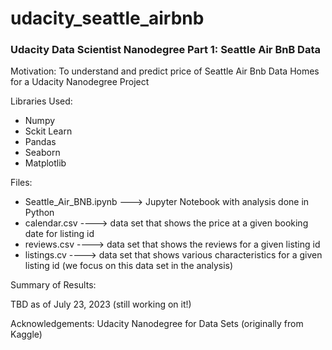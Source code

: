 # udacity_seattle_airbnb
### Udacity Data Scientist Nanodegree Part 1: Seattle Air BnB Data

Motivation:  To understand and predict price of Seattle Air Bnb Data Homes for a Udacity Nanodegree Project

Libraries Used: 
- Numpy
- Sckit Learn
- Pandas
- Seaborn
- Matplotlib

Files:
- Seattle_Air_BNB.ipynb ---> Jupyter Notebook with analysis done in Python
- calendar.csv ----> data set that shows the price at a given booking date for listing id
- reviews.csv ----> data set that shows the reviews for a given listing id
- listings.cv ----> data set that shows various characteristics for a given listing id (we focus on this data set in the analysis) 

Summary of Results:

TBD as of July 23, 2023 (still working on it!)


Acknowledgements:  Udacity Nanodegree for Data Sets (originally from Kaggle) 
